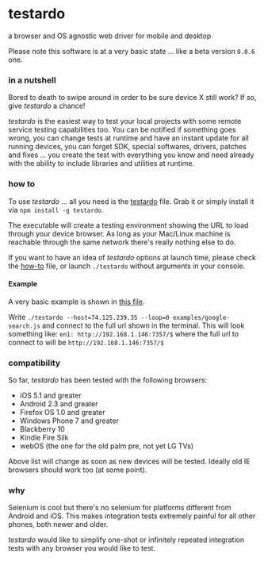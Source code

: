 testardo
===============================================================
  a browser and OS agnostic web driver for mobile and desktop


Please note this software is at a very basic state ... like a beta version `0.0.6` one.


### in a nutshell
Bored to death to swipe around in order to be sure device X still work? If so, give _testardo_ a chance!

_testardo_ is the easiest way to test your local projects with some remote service testing capabilities too.
You can be notified if something goes wrong, you can change tests at runtime and have an instant update for all running devices, you can forget SDK, special softwares, drivers, patches and fixes ... you create the test with everything you know and need already with the ability to include libraries and utilities at runtime.


### how to
To use _testardo_ ... all you need is the [testardo](build/testardo) file. Grab it or simply install it via `npm install -g testardo`.

The executable will create a testing environment showing the URL to load through your device browser.
As long as your Mac/Linux machine is reachable through the same network there's really nothing else to do.

If you want to have an idea of _testardo_ options at launch time, please check the [how-to](src/server/how-to.js) file, or launch `./testardo` without arguments in your console.

#### Example
A very basic example is shown in [this file](examples/google-search.js).

Write `./testardo --host=74.125.239.35 --loop=0 examples/google-search.js` and connect to the full url shown in the terminal.
This will look something like: `en1: http://192.168.1.146:7357/$` where the full url to connect to will be `http://192.168.1.146:7357/$`


### compatibility
So far, _testardo_ has been tested with the following browsers:

  * iOS 5.1 and greater
  * Android 2.3 and greater
  * Firefox OS 1.0 and greater
  * Windows Phone 7 and greater
  * Blackberry 10
  * Kindle Fire Silk
  * webOS (the one for the old palm pre, not yet LG TVs)

Above list will change as soon as new devices will be tested. Ideally old IE browsers should work too (at some point).


### why
Selenium is cool but there's no selenium for platforms different from Android and iOS.
This makes integration tests extremely painful for all other phones, both newer and older.

_testardo_ would like to simplify one-shot or infinitely repeated integration tests with any browser you would like to test.